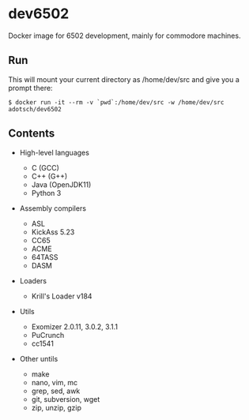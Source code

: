 # dev6502

Docker image for 6502 development, mainly for commodore machines.

## Run

This will mount your current directory as /home/dev/src and give you a prompt there:

```
$ docker run -it --rm -v `pwd`:/home/dev/src -w /home/dev/src adotsch/dev6502
```

## Contents

* High-level languages 
    * C (GCC)
    * C++ (G++)
    * Java (OpenJDK11)
    * Python 3

* Assembly compilers
    * ASL
    * KickAss 5.23
    * CC65
    * ACME
    * 64TASS
    * DASM

* Loaders
    * Krill's Loader v184

* Utils
    * Exomizer 2.0.11, 3.0.2, 3.1.1
    * PuCrunch
    * cc1541

* Other untils
    * make
    * nano, vim, mc
    * grep, sed, awk
    * git, subversion, wget
    * zip, unzip, gzip